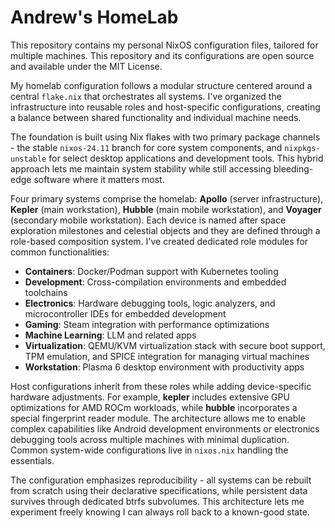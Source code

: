 # Andrew's HomeLab
This repository contains my personal NixOS configuration files, tailored for multiple machines. This repository and its configurations are open source and available under the MIT License.

My homelab configuration follows a modular structure centered around a central `flake.nix` that orchestrates all systems. I've organized the infrastructure into reusable roles and host-specific configurations, creating a balance between shared functionality and individual machine needs.

The foundation is built using Nix flakes with two primary package channels - the stable `nixos-24.11` branch for core system components, and `nixpkgs-unstable` for select desktop applications and development tools. This hybrid approach lets me maintain system stability while still accessing bleeding-edge software where it matters most.

Four primary systems comprise the homelab: **Apollo** (server infrastructure), **Kepler** (main workstation), **Hubble** (main mobile workstation), and **Voyager** (secondary mobile workstation). Each device is named after space exploration milestones and celestial objects and they are defined through a role-based composition system. I've created dedicated role modules for common functionalities:
- **Containers**: Docker/Podman support with Kubernetes tooling
- **Development**: Cross-compilation environments and embedded toolchains
- **Electronics**: Hardware debugging tools, logic analyzers, and microcontroller IDEs for embedded development
- **Gaming**: Steam integration with performance optimizations
- **Machine Learning**: LLM and related apps
- **Virtualization**: QEMU/KVM virtualization stack with secure boot support, TPM emulation, and SPICE integration for managing virtual machines
- **Workstation**: Plasma 6 desktop environment with productivity apps

Host configurations inherit from these roles while adding device-specific hardware adjustments. For example, **kepler** includes extensive GPU optimizations for AMD ROCm workloads, while **hubble** incorporates a special fingerprint reader module. The architecture allows me to enable complex capabilities like Android development environments or electronics debugging tools across multiple machines with minimal duplication. Common system-wide configurations live in `nixos.nix` handling the essentials.

The configuration emphasizes reproducibility - all systems can be rebuilt from scratch using their declarative specifications, while persistent data survives through dedicated btrfs subvolumes. This architecture lets me experiment freely knowing I can always roll back to a known-good state.
